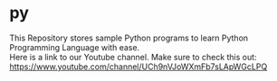 # py
This Repository stores sample Python programs to learn Python Programming Language with ease.
<br>Here is a link to our Youtube channel. Make sure to check this out:
<br>https://www.youtube.com/channel/UCh9nVJoWXmFb7sLApWGcLPQ
